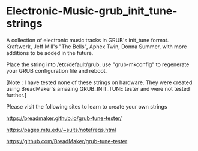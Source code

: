 # Electronic-Music-grub_init_tune-strings
A collection of electronic music tracks in GRUB's init_tune format. Kraftwerk, Jeff Mill's "The Bells", Aphex Twin, Donna Summer, with more additions to be added in the future.

Place the string into /etc/default/grub, use "grub-mkconfig" to regenerate your GRUB configuration file and reboot.

[Note : I have tested none of these strings on hardware. They were created using BreadMaker's amazing GRUB_INIT_TUNE tester and were not tested further.]

Please visit the following sites to learn to create your own strings

https://breadmaker.github.io/grub-tune-tester/

https://pages.mtu.edu/~suits/notefreqs.html

https://github.com/BreadMaker/grub-tune-tester
